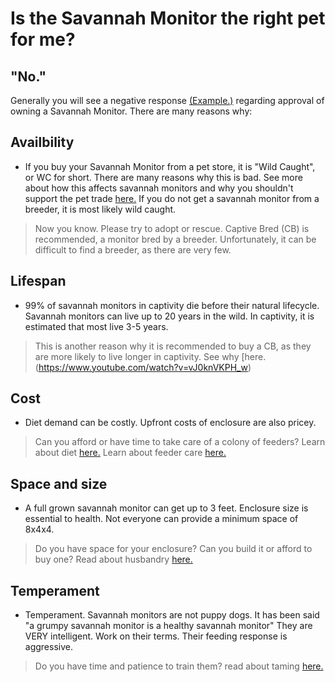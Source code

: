 # Is the Savannah Monitor the right pet for me?

## "No."
 Generally you will see a negative response [(Example.)](https://www.youtube.com/watch?v=4zqj4h8kx2M) regarding approval of owning a Savannah Monitor. There are many reasons why:


## Availbility

* If you buy your Savannah Monitor from a pet store, it is "Wild Caught", or WC for short. There are many reasons why this is bad. See more about how this affects savannah monitors and why you shouldn't support the pet trade [here.](www.reddit.com/r/savannahmonitor/wiki/stopsupplyanddemand) If you do not get a savannah monitor from a breeder, it is most likely wild caught. 

> Now you know. Please try to adopt or rescue. Captive Bred (CB) is recommended, a monitor bred by a breeder. Unfortunately, it can be difficult to find a breeder, as there are very few.


## Lifespan

* 99% of savannah monitors in captivity die before their natural lifecycle. Savannah monitors can live up to 20 years in the wild. In captivity, it is estimated that most live 3-5 years.

> This is another reason why it is recommended to buy a CB, as they are more likely to live longer in captivity. See why [here.(https://www.youtube.com/watch?v=vJ0knVKPH_w)


## Cost

* Diet demand can be costly. Upfront costs of enclosure are also pricey.
 
> Can you afford or have time to take care of a colony of feeders? Learn about diet [here.](www.reddit.com/r/savannahmonitor/wiki/dietinfo) Learn about feeder care [here.](www.reddit.com/r/savannahmonitor/wiki/feedercare)


## Space and size

* A full grown savannah monitor can get up to 3 feet. Enclosure size is essential to health. Not everyone can provide a minimum space of 8x4x4.

> Do you have space for your enclosure? Can you build it or afford to buy one? Read about husbandry [here.](www.reddit.com/r/savannahmonitor/wiki/husbandry)


## Temperament

* Temperament. Savannah monitors are not puppy dogs. It has been said "a grumpy savannah monitor is a healthy savannah monitor" They are VERY intelligent. Work on their terms. Their feeding response is aggressive.

 
> Do you have time and patience to train them? read about taming [here.](www.reddit.com/r/savannahmonitor/wiki/taming)
